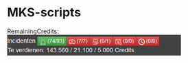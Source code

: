 # MKS-scripts

RemainingCredits: <br>
![RemainingCredits (Eigen inzetten/Geplande inzetten/Team inzetten)](AfbeeldingenScriptNL/RemainingCredits.png)
